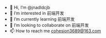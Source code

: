 - 👋 Hi, I’m @jnadldcjb
- 👀 I’m interested in 前端开发
- 🌱 I’m currently learning 前端开发
- 💞️ I’m looking to collaborate on 前端开发
- 📫 How to reach me cohesion3689@163.com

<!---
jnadldcjb/jnadldcjb is a ✨ special ✨ repository because its `README.md` (this file) appears on your GitHub profile.
You can click the Preview link to take a look at your changes.
--->
